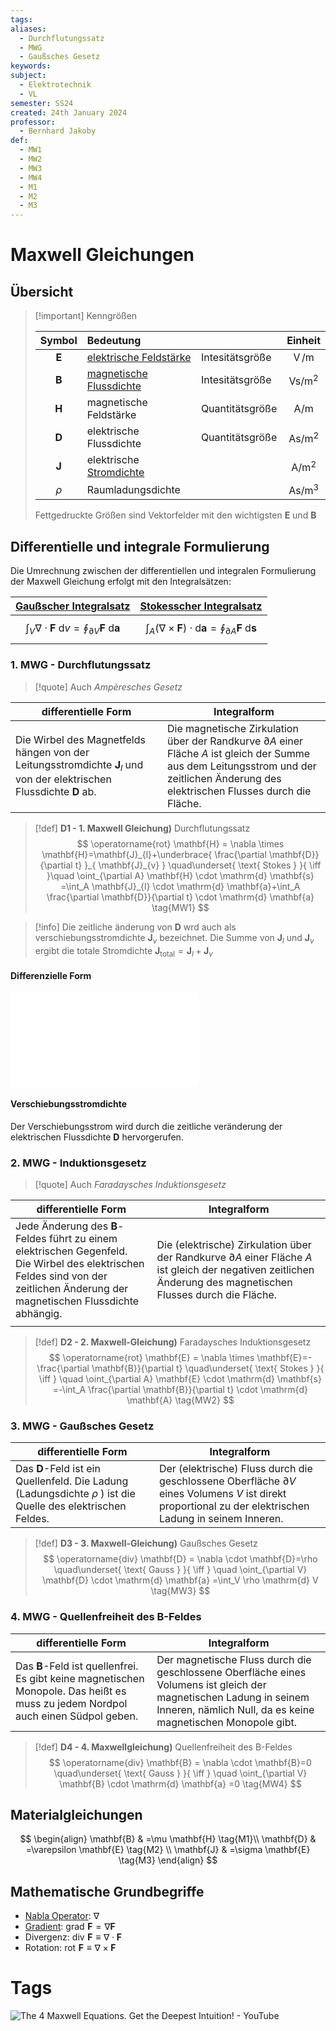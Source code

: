 ```yaml
---
tags: 
aliases:
  - Durchflutungssatz
  - MWG
  - Gaußsches Gesetz
keywords: 
subject:
  - Elektrotechnik
  - VL
semester: SS24
created: 24th January 2024
professor:
  - Bernhard Jakoby
def:
  - MW1
  - MW2
  - MW3
  - MW4
  - M1
  - M2
  - M3
---
```

 

# Maxwell Gleichungen

## Übersicht

> [!important] Kenngrößen
>
> | Symbol | Bedeutung |  | Einheit |
> | :---: | :--- | :--- | :---: |
> | $\mathbf{E}$ | [elektrische Feldstärke](Elektrisches%20Feld.md)  | Intesitätsgröße | $\operatorname{V} / \mathrm{m}$ |
> | $\mathbf{B}$ | [magnetische Flussdichte](Magnetisches%20Feld.md) | Intesitätsgröße | $\mathrm{Vs} / \mathrm{m}^2$ |
> | $\mathbf{H}$ | magnetische Feldstärke | Quantitätsgröße | $\mathrm{A} / \mathrm{m}$ |
> | $\mathbf{D}$ | elektrische Flussdichte | Quantitätsgröße | $\mathrm{As} / \mathrm{m}^2$ |
> | $\mathbf{J}$ | elektrische [Stromdichte](Stromdichte.md) | | $\mathrm{A} / \mathrm{m}^2$ |
> | $\rho$ | Raumladungsdichte | | $\mathrm{As} / \mathrm{m}^3$ |
>
> Fettgedruckte Größen sind Vektorfelder mit den wichtigsten $\mathbf{E}$ und $\mathbf{B}$

## Differentielle und integrale Formulierung

Die Umrechnung zwischen der differentiellen und integralen Formulierung der Maxwell Gleichung erfolgt mit den Integralsätzen:

|              [Gaußscher Integralsatz](../Mathematik/Analysis/Gaußscher%20Integralsatz.md)              |                    [Stokesscher Integralsatz](../Mathematik/Analysis/Stokesscher%20Integralsatz.md)                    |
| :----------------------------------------------------------------------------------------------------: | :--------------------------------------------------------------------------------------------------------------------: |
| $$\int_{V} \nabla \cdot\mathbf{F} \mathrm{~d}v = \oint_{\partial V} \mathbf{F} \mathrm{~d}\mathbf{a}$$ | $$\int_{A} (\nabla \times\mathbf{F}) \cdot\mathrm{d}\mathbf{a}= \oint_{\partial A} \mathbf{F} \mathrm{~d}\mathbf{s} $$ |

### 1. MWG - Durchflutungssatz

> [!quote] Auch *Ampèresches Gesetz*

| **differentielle Form**                                                                                                              | **Integralform**                                                                                                                                                                               |
| ------------------------------------------------------------------------------------------------------------------------------------ | ---------------------------------------------------------------------------------------------------------------------------------------------------------------------------------------------- |
| Die Wirbel des Magnetfelds hängen von der Leitungsstromdichte $\mathbf{J}_{l}$ und von der elektrischen Flussdichte $\mathbf{D}$ ab. | Die magnetische Zirkulation über der Randkurve $\partial A$ einer Fläche $A$ ist gleich der Summe aus dem Leitungsstrom und der zeitlichen Änderung des elektrischen Flusses durch die Fläche. |


> [!def] **D1 - 1. Maxwell Gleichung)** Durchflutungssatz 
> $$
> \operatorname{rot} \mathbf{H} = \nabla \times \mathbf{H}=\mathbf{J}_{l}+\underbrace{ \frac{\partial \mathbf{D}}{\partial t} }_{ \mathbf{J}_{v} }
> \quad\underset{ \text{ Stokes } }{ \iff }\quad
> \oint_{\partial A} \mathbf{H} \cdot \mathrm{d} \mathbf{s} =\int_A \mathbf{J}_{l} \cdot \mathrm{d} \mathbf{a}+\int_A \frac{\partial \mathbf{D}}{\partial t} \cdot \mathrm{d} \mathbf{a} \tag{MW1}
> $$

> [!info] Die zeitliche änderung von $\mathbf{D}$ wrd auch als verschiebungsstromdichte $\mathbf{J}_{v}$ bezeichnet. 
> Die Summe von $\mathbf{J}_{l}$ und $\mathbf{J}_{v}$ ergibt die totale Stromdichte $\mathbf{J}_{\text{total}}=\mathbf{J}_{l}+\mathbf{J}_{v}$ 

#### Differenzielle Form

![](assets/Maxwell%202025-01-14%2000.17.11.excalidraw.md) 

#### Verschiebungsstromdichte

Der Verschiebungsstrom wird durch die zeitliche veränderung der elektrischen Flussdichte $\mathbf{D}$ hervorgerufen.



### 2. MWG - Induktionsgesetz

> [!quote] Auch *Faradaysches Induktionsgesetz*

| **differentielle Form**                                                                                                                                                                    | **Integralform**                                                                                                                                                       |
| ------------------------------------------------------------------------------------------------------------------------------------------------------------------------------------------ | ---------------------------------------------------------------------------------------------------------------------------------------------------------------------- |
| Jede Änderung des $\mathbf{B}$-Feldes führt zu einem elektrischen Gegenfeld.<br>Die Wirbel des elektrischen Feldes sind von der zeitlichen Änderung der magnetischen Flussdichte abhängig. | Die (elektrische) Zirkulation über der Randkurve $\partial A$ einer Fläche $A$ ist gleich der negativen zeitlichen Änderung des magnetischen Flusses durch die Fläche. |
|                                                                                                                                                                                            |                                                                                                                                                                        |

> [!def] **D2 - 2. Maxwell-Gleichung)** Faradaysches Induktionsgesetz
> $$
> \operatorname{rot} \mathbf{E} = \nabla \times \mathbf{E}=-\frac{\partial \mathbf{B}}{\partial t}
> \quad\underset{ \text{ Stokes } }{ \iff } \quad 
> \oint_{\partial A} \mathbf{E} \cdot \mathrm{d} \mathbf{s} =-\int_A \frac{\partial \mathbf{B}}{\partial t} \cdot \mathrm{d} \mathbf{A} \tag{MW2}
> $$

### 3. MWG - Gaußsches Gesetz

| **differentielle Form**                                                                                               | **Integralform**                                                                                                                                                |
| --------------------------------------------------------------------------------------------------------------------- | --------------------------------------------------------------------------------------------------------------------------------------------------------------- |
| Das $\mathbf{D}$-Feld ist ein Quellenfeld. Die Ladung (Ladungsdichte $\rho$ ) ist die Quelle des elektrischen Feldes. | Der (elektrische) Fluss durch die geschlossene Oberfläche $\partial V$ eines Volumens $V$ ist direkt proportional zu der elektrischen Ladung in seinem Inneren. |

> [!def] **D3 - 3. Maxwell-Gleichung)** Gaußsches Gesetz
> $$
> \operatorname{div} \mathbf{D} = \nabla \cdot \mathbf{D}=\rho
> \quad\underset{ \text{ Gauss } }{ \iff } \quad 
> \oint_{\partial V} \mathbf{D} \cdot \mathrm{d} \mathbf{a} =\int_V \rho \mathrm{d} V \tag{MW3}
> $$

### 4. MWG - Quellenfreiheit des B-Feldes

| **differentielle Form**                                                                                                                 | **Integralform**                                                                                                                                                                   |
| --------------------------------------------------------------------------------------------------------------------------------------- | ---------------------------------------------------------------------------------------------------------------------------------------------------------------------------------- |
| Das $\mathbf{B}$-Feld ist quellenfrei. Es gibt keine magnetischen Monopole. Das heißt es muss zu jedem Nordpol auch einen Südpol geben. | Der magnetische Fluss durch die geschlossene Oberfläche eines Volumens ist gleich der magnetischen Ladung in seinem Inneren, nämlich Null, da es keine magnetischen Monopole gibt. |

> [!def] **D4 - 4. Maxwellgleichung)** Quellenfreiheit des B-Feldes
>$$
> \operatorname{div} \mathbf{B} = \nabla \cdot \mathbf{B}=0
> \quad\underset{ \text{ Gauss } }{ \iff } \quad
> \oint_{\partial V} \mathbf{B} \cdot \mathrm{d} \mathbf{a} =0
> \tag{MW4}
>$$

## Materialgleichungen

$$
\begin{align}
\mathbf{B} & =\mu \mathbf{H} \tag{M1}\\
\mathbf{D} & =\varepsilon \mathbf{E} \tag{M2} \\
\mathbf{J} & =\sigma \mathbf{E} \tag{M3}
\end{align}
$$

## Mathematische Grundbegriffe

- [Nabla Operator](../Mathematik/Analysis/Nabla%20Operator.md): $\nabla$
- [Gradient](../Mathematik/Analysis/Gradient.md): $\operatorname{grad} \,\mathbf{F} = \nabla \mathbf{F}$
- Divergenz: $\operatorname{div}\, \mathbf{F} \equiv \nabla \cdot\mathbf{F}$
- Rotation: $\operatorname{rot}\, \mathbf{F} \equiv \nabla \times \mathbf{F}$

# Tags

![The 4 Maxwell Equations. Get the Deepest Intuition! - YouTube](https://www.youtube.com/watch?v=hJD8ywGrXks)

